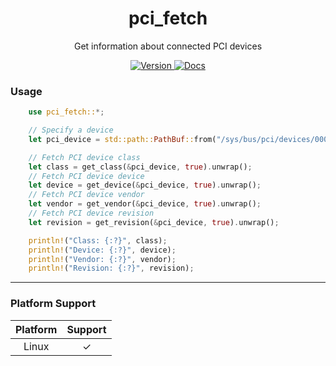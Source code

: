 <div align="center">
<h1>pci_fetch</h1>

Get information about connected PCI devices

<a href="https://crates.io/crates/pci_fetch">
    <img src="https://img.shields.io/crates/v/pci_fetch" alt="Version" />
</a>

<a href="https://docs.rs/crate/libmacchina/">
    <img src="https://docs.rs/pci_fetch/badge.svg" alt="Docs" />
</a>

</div>

### Usage

```rust
    use pci_fetch::*;

    // Specify a device
    let pci_device = std::path::PathBuf::from("/sys/bus/pci/devices/0000:00:00.0");

    // Fetch PCI device class
    let class = get_class(&pci_device, true).unwrap();
    // Fetch PCI device device
    let device = get_device(&pci_device, true).unwrap();
    // Fetch PCI device vendor
    let vendor = get_vendor(&pci_device, true).unwrap();
    // Fetch PCI device revision
    let revision = get_revision(&pci_device, true).unwrap();

    println!("Class: {:?}", class);
    println!("Device: {:?}", device);
    println!("Vendor: {:?}", vendor);
    println!("Revision: {:?}", revision);

```

---

### Platform Support

| Platform  | Support |
| :-------: | :-----: |
| Linux     |    ✓    |
